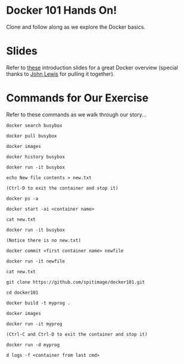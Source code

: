 # Docker 101 Hands On!
Clone and follow along as we explore the Docker basics.

# Slides
Refer to [these][slides] introduction slides for a great Docker overview (special thanks to [John Lewis][jl] for pulling it together).

# Commands for Our Exercise
Refer to these commands as we walk through our story...

    docker search busybox

    docker pull busybox

    docker images

    docker history busybox

    docker run -it busybox

    echo New file contents > new.txt

    (Ctrl-D to exit the container and stop it)

    docker ps -a

    docker start -ai <container name>

    cat new.txt

    docker run -it busybox

    (Notice there is no new.txt)

    docker commit <first container name> newfile

    docker run -it newfile

    cat new.txt

    git clone https://github.com/spitimage/docker101.git

    cd docker101

    docker build -t myprog .

    docker images

    docker run -it myprog

    (Ctrl-C and Ctrl-D to exit the container and stop it)

    docker run -d myprog

    d logs -f <container from last cmd>





[slides]: http://pointful.github.io/docker-intro/
[jl]: https://github.com/pointful
